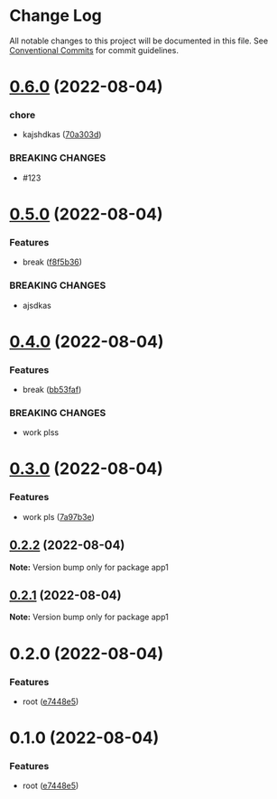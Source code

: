 # Change Log

All notable changes to this project will be documented in this file.
See [Conventional Commits](https://conventionalcommits.org) for commit guidelines.

# [0.6.0](https://github.com/kaijin1234/lerna-husky/compare/app1@0.5.0...app1@0.6.0) (2022-08-04)

### chore

- kajshdkas ([70a303d](https://github.com/kaijin1234/lerna-husky/commit/70a303d8a66292cc28c19f9f5e498a109f167a13))

### BREAKING CHANGES

- #123

# [0.5.0](https://github.com/kaijin1234/lerna-husky/compare/app1@0.4.0...app1@0.5.0) (2022-08-04)

### Features

- break ([f8f5b36](https://github.com/kaijin1234/lerna-husky/commit/f8f5b36d373d916e0b36316ede28f9d607f4ee8a))

### BREAKING CHANGES

- ajsdkas

# [0.4.0](https://github.com/kaijin1234/lerna-husky/compare/app1@0.3.0...app1@0.4.0) (2022-08-04)

### Features

- break ([bb53faf](https://github.com/kaijin1234/lerna-husky/commit/bb53faf8bcbcf9f129a7fec5bc3d2e39fe4e7726))

### BREAKING CHANGES

- work plss

# [0.3.0](https://github.com/kaijin1234/lerna-husky/compare/app1@0.2.2...app1@0.3.0) (2022-08-04)

### Features

- work pls ([7a97b3e](https://github.com/kaijin1234/lerna-husky/commit/7a97b3e52286ffb6411c22e838721e0620c89fe5))

## [0.2.2](https://github.com/kaijin1234/lerna-husky/compare/app1@0.2.1...app1@0.2.2) (2022-08-04)

**Note:** Version bump only for package app1

## [0.2.1](https://github.com/kaijin1234/lerna-husky/compare/app1@0.2.0...app1@0.2.1) (2022-08-04)

**Note:** Version bump only for package app1

# 0.2.0 (2022-08-04)

### Features

- root ([e7448e5](https://github.com/kaijin1234/lerna-husky/commit/e7448e5676e712ab0556069c248302b41758a269))

# 0.1.0 (2022-08-04)

### Features

- root ([e7448e5](https://github.com/kaijin1234/lerna-husky/commit/e7448e5676e712ab0556069c248302b41758a269))
